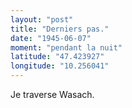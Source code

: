 ```yaml
---
layout: "post"
title: "Derniers pas."
date: "1945-06-07"
moment: "pendant la nuit"
latitude: "47.423927"
longitude: "10.256041"
---
```


Je traverse Wasach.


<div class="histoire"></div>

<div class="commentaire"></div>